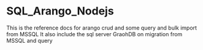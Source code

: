 # SQL_Arango_Nodejs
This is the reference docs for arango crud and some query and bulk import from MSSQL
It also include the sql server GraohDB on migration from MSSQL and query
